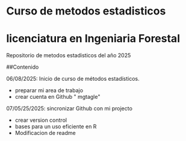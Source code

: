 # Curso de metodos estadisticos 
# licenciatura en Ingeniaria Forestal 

Repositorio de metodos estadisticos del año 2025 

##Contenido

06/08/2025: Inicio de curso de métodos estadísticos.
+ preparar mi area de trabajo 
+ crear cuenta en Github " mgtagle"

07/05/25/2025: sincronizar Github con mi projecto 
+ crear version control
+ bases para un uso eficiente en R
+ Modificacion de readme
